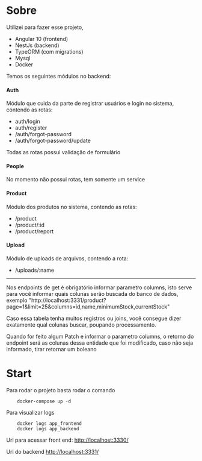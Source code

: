 # Sobre

Utilizei para fazer esse projeto, 

 - Angular 10 (frontend)
 - NestJs (backend)
 - TypeORM (com migrations)
 - Mysql
 - Docker

Temos os seguintes módulos no backend:
 #### Auth
Módulo que cuida da parte de registrar usuários e login no sistema, contendo as rotas:
 - auth/login
 - auth/register
 - /auth/forgot-password
 - /auth/forgot-password/update

Todas as rotas possui validação de formulário
#### People
No momento não possui rotas, tem somente um service 
#### Product
Módulo dos produtos no sistema, contendo as rotas:
 - /product
 - /product/:id
 - /product/report
#### Upload
Módulo de uploads de arquivos, contendo a rota:
 - /uploads/:name
---
Nos endpoints de get é obrigatório informar parametro columns, isto serve para você informar quais colunas serão buscada do banco de dados, exemplo
"http://localhost:3331/product?page=1&limit=25&columns=id,name,minimumStock,currentStock"

Caso essa tabela tenha muitos registros ou joins, você consegue dizer exatamente qual colunas buscar, poupando processamento.

Quando for feito algum Patch e informar o parametro columns, o retorno do endpoint será as colunas dessa entidade que foi modificado, caso não seja informado, tirar retornar um boleano

# Start
Para rodar o projeto basta rodar o comando

```shell
	docker-compose up -d
```

Para visualizar logs 
```shell
	docker logs app_frontend
	docker logs app_backend
```

Url para acessar front end: [http://localhost:3330/](http://localhost:3330/)  

Url do backend [http://localhost:3331/](http://localhost:3331/)

